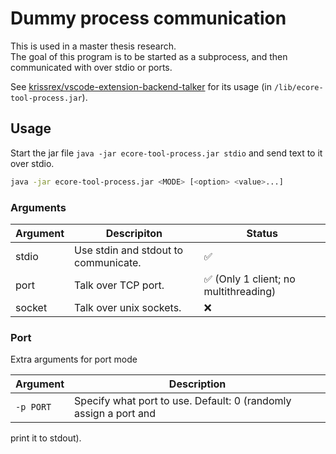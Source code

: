 # Dummy process communication

This is used in a master thesis research.  
The goal of this program is to be started as a subprocess, and then
communicated with over stdio or ports.

See
[krissrex/vscode-extension-backend-talker](https://github.com/krissrex/vscode-extension-backend-talker)
for its usage (in `/lib/ecore-tool-process.jar`).

## Usage

Start the jar file `java -jar ecore-tool-process.jar stdio` and send text to it
over stdio.

```bash
java -jar ecore-tool-process.jar <MODE> [<option> <value>...]
```

### Arguments



Argument | Descripiton | Status
---------|-------------|---------
stdio    | Use stdin and stdout to communicate. | ✅
port     | Talk over TCP port. | ✅ (Only 1 client; no multithreading)
socket   | Talk over unix sockets. | ❌

### Port

Extra arguments for port mode

Argument | Description
---------|------------
`-p PORT` | Specify what port to use. Default: 0 (randomly assign a port and
print it to stdout).



